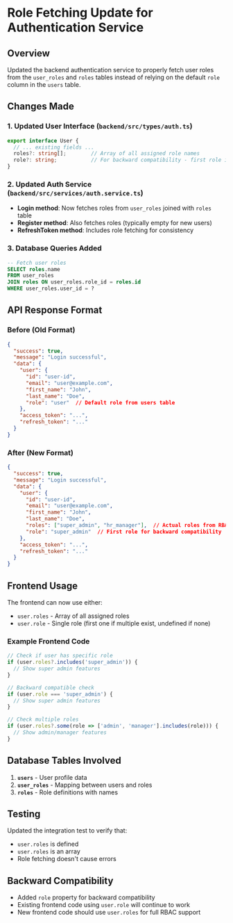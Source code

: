 # Role Fetching Update for Authentication Service

## Overview
Updated the backend authentication service to properly fetch user roles from the `user_roles` and `roles` tables instead of relying on the default `role` column in the `users` table.

## Changes Made

### 1. Updated User Interface (`backend/src/types/auth.ts`)
```typescript
export interface User {
  // ... existing fields ...
  roles?: string[];        // Array of all assigned role names
  role?: string;           // For backward compatibility - first role if only one exists
}
```

### 2. Updated Auth Service (`backend/src/services/auth.service.ts`)
- **Login method**: Now fetches roles from `user_roles` joined with `roles` table
- **Register method**: Also fetches roles (typically empty for new users)
- **RefreshToken method**: Includes role fetching for consistency

### 3. Database Queries Added
```sql
-- Fetch user roles
SELECT roles.name 
FROM user_roles 
JOIN roles ON user_roles.role_id = roles.id 
WHERE user_roles.user_id = ?
```

## API Response Format

### Before (Old Format)
```json
{
  "success": true,
  "message": "Login successful",
  "data": {
    "user": {
      "id": "user-id",
      "email": "user@example.com",
      "first_name": "John",
      "last_name": "Doe",
      "role": "user"  // Default role from users table
    },
    "access_token": "...",
    "refresh_token": "..."
  }
}
```

### After (New Format)
```json
{
  "success": true,
  "message": "Login successful",
  "data": {
    "user": {
      "id": "user-id",
      "email": "user@example.com",
      "first_name": "John",
      "last_name": "Doe",
      "roles": ["super_admin", "hr_manager"],  // Actual roles from RBAC system
      "role": "super_admin"  // First role for backward compatibility
    },
    "access_token": "...",
    "refresh_token": "..."
  }
}
```

## Frontend Usage

The frontend can now use either:
- `user.roles` - Array of all assigned roles
- `user.role` - Single role (first one if multiple exist, undefined if none)

### Example Frontend Code
```typescript
// Check if user has specific role
if (user.roles?.includes('super_admin')) {
  // Show super admin features
}

// Backward compatible check
if (user.role === 'super_admin') {
  // Show super admin features
}

// Check multiple roles
if (user.roles?.some(role => ['admin', 'manager'].includes(role))) {
  // Show admin/manager features
}
```

## Database Tables Involved

1. **`users`** - User profile data
2. **`user_roles`** - Mapping between users and roles
3. **`roles`** - Role definitions with names

## Testing

Updated the integration test to verify that:
- `user.roles` is defined
- `user.roles` is an array
- Role fetching doesn't cause errors

## Backward Compatibility

- Added `role` property for backward compatibility
- Existing frontend code using `user.role` will continue to work
- New frontend code should use `user.roles` for full RBAC support






